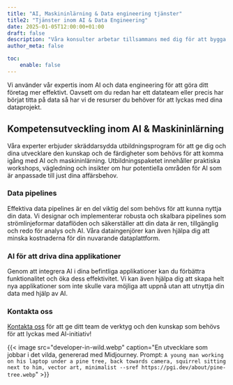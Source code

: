 ```yaml
---
title: "AI, Maskininlärning & Data engineering tjänster"
title2: "Tjänster inom AI & Data Engineering"
date: 2025-01-05T12:00:00+01:00
draft: false
description: "Våra konsulter arbetar tillsammans med dig för att bygga innovativa lösningar för ett hållbart och rättvist samhälle. Ta kontakt med oss för att göra din verksamhet mer effektiv med hjälp av AI och data!"
author_meta: false

toc:
    enable: false
---
```


Vi använder vår expertis inom AI och data engineering för att göra ditt företag mer effektivt. Oavsett om du redan har ett datateam eller precis har börjat titta på data så har vi de resurser du behöver för att lyckas med dina dataprojekt.

## Kompetensutveckling inom AI & Maskininlärning

Våra experter erbjuder skräddarsydda utbildningsprogram för att ge dig och dina utvecklare den kunskap och de färdigheter som behövs för att komma igång med AI och maskininlärning. Utbildningspaketet innehåller praktiska workshops, vägledning och insikter om hur potentiella områden för AI som är anpassade till just dina affärsbehov.

### Data pipelines

Effektiva data pipelines är en del viktig del som behövs för att kunna nyttja din data. Vi designar och implementerar robusta och skalbara pipelines som strömlinjeformar dataflöden och säkerställer att din data är ren, tillgänglig och redo för analys och AI. Våra dataingenjörer kan även hjälpa dig att minska kostnaderna för din nuvarande dataplattform.

### AI för att driva dina applikationer

Genom att integrera AI i dina befintliga applikationer kan du förbättra funktionalitet och öka dess effektivitet. Vi kan även hjälpa dig att skapa helt nya applikationer som inte skulle vara möjliga att uppnå utan att utnyttja din data med hjälp av AI.

### Kontakta oss  
[Kontakta oss](/sv/) för att ge ditt team de verktyg och den kunskap som behövs för att lyckas med AI-initiativ!

{{< image src="developer-in-wild.webp" caption="En utvecklare som jobbar i det vilda, genererad med Midjourney. Prompt: `A young man working on his laptop under a pine tree, back towards camera, squirrel sitting next to him, vector art, minimalist --sref https://pgi.dev/about/pine-tree.webp`" >}}